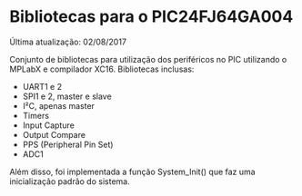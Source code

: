 # Bibliotecas para o PIC24FJ64GA004

Última atualização: 02/08/2017

Conjunto de bibliotecas para utilização dos periféricos no PIC utilizando o MPLabX e compilador XC16. Bibliotecas inclusas:

* UART1 e 2
* SPI1 e 2, master e slave
* I²C, apenas master
* Timers
* Input Capture
* Output Compare
* PPS (Peripheral Pin Set)
* ADC1

Além disso, foi implementada a função System_Init() que faz uma inicialização padrão do sistema.
